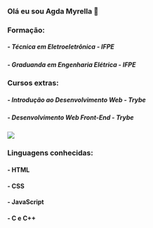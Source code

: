 ### Olá eu sou Agda Myrella 👋

### Formação: 
##### - Técnica em Eletroeletrônica - IFPE     
##### - Graduanda em Engenharia Elétrica - IFPE

### Cursos extras: 
##### - Introdução ao Desenvolvimento Web - Trybe      
##### - Desenvolvimento Web Front-End - Trybe

<picture>
<source
  srcset="https://github-readme-stats.vercel.app/api?username=agdamaciel-22&show_icons=true&theme=dark"
  media="(prefers-color-scheme: dark)"
/>
<source
  srcset="https://github-readme-stats.vercel.app/api?username=agdamaciel-22&show_icons=true"
  media="(prefers-color-scheme: light), (prefers-color-scheme: no-preference)"
/>
<img src="https://github-readme-stats.vercel.app/api?username=agdamaciel-22&show_icons=true" />
</picture>

### Linguagens conhecidas:
#### - HTML
#### - CSS
#### - JavaScript
#### - C e C++
